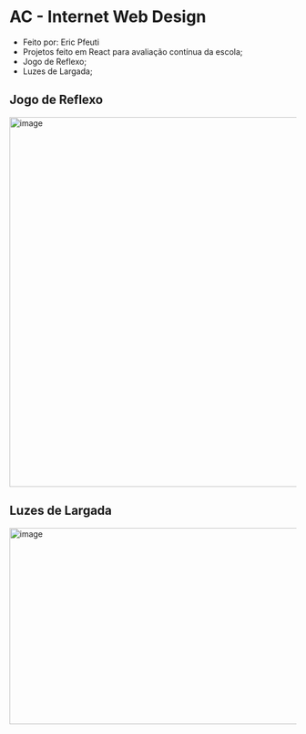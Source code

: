 # AC - Internet Web Design
- Feito por: Eric Pfeuti
- Projetos feito em React para avaliação contínua da escola;
- Jogo de Reflexo;
- Luzes de Largada;

## Jogo de Reflexo

<img width="885" height="648" alt="image" src="https://github.com/user-attachments/assets/f7134247-a326-4987-9704-955feaa9cc8f" />

## Luzes de Largada

<img width="516" height="344" alt="image" src="https://github.com/user-attachments/assets/c95f00ae-8da9-4665-8864-84b90f1617fd" />
